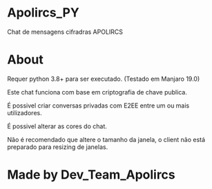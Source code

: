 # Apolircs_PY
Chat de mensagens cifradras APOLIRCS

# About
Requer python 3.8+ para ser executado. (Testado em Manjaro 19.0)

Este chat funciona com base em criptografia de chave publica.

É possivel criar conversas privadas com E2EE entre um ou mais utilizadores.


É possivel alterar as cores do chat.

Não é recomendado que altere o tamanho da janela,
o client não está preparado para resizing de janelas.


# Made by Dev_Team_Apolircs
